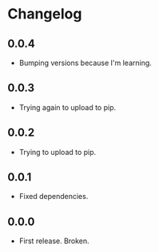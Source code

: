 # Changelog

## 0.0.4

- Bumping versions because I'm learning.


## 0.0.3

- Trying again to upload to pip.


## 0.0.2

- Trying to upload to pip.


## 0.0.1

- Fixed dependencies.


## 0.0.0

- First release. Broken.